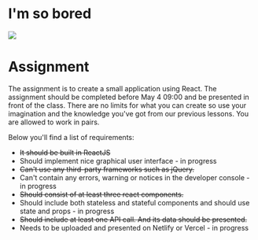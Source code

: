 # I'm so bored

<img src="https://media.giphy.com/media/dT7LBdAZP1Rh6/giphy.gif">

# Assignment
The assignment is to create a small application using React. The assignment should be completed before May 4 09:00 and be presented in front of the class. There are no limits for what you can create so use your imagination and the knowledge you've got from our previous lessons. You are allowed to work in pairs.

Below you'll find a list of requirements:

- <s>It should be built in ReactJS</s>
- Should implement nice graphical user interface - in progress
- <s>Can't use any third-party frameworks such as jQuery.</s>
- Can't contain any errors, warning or notices in the developer console - in progress
- <s>Should consist of at least three react components.</s>
- Should include both stateless and stateful components and should use state and props - in progress
- <s>Should include at least one API call. And its data should be presented.</s>
- Needs to be uploaded and presented on Netlify or Vercel - in progress
